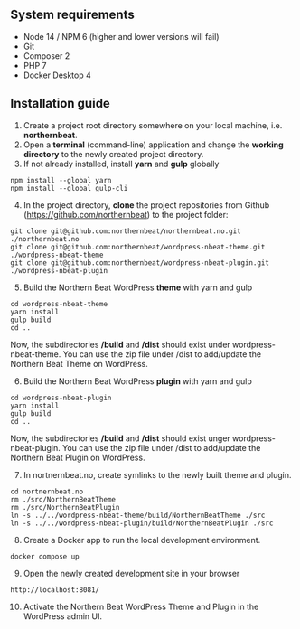 ## System requirements
- Node 14 / NPM 6 (higher and lower versions will fail)
- Git
- Composer 2
- PHP 7
- Docker Desktop 4

## Installation guide

1. Create a project root directory somewhere on your local machine, i.e. **northernbeat**.
2. Open a **terminal** (command-line) application and change the **working directory** to the newly created project directory.
3. If not already installed, install **yarn** and **gulp** globally

```
npm install --global yarn
npm install --global gulp-cli
```

4. In the project directory, **clone** the project repositories from Github (https://github.com/northernbeat) to the project folder:

```
git clone git@github.com:northernbeat/northernbeat.no.git ./northernbeat.no
git clone git@github.com:northernbeat/wordpress-nbeat-theme.git ./wordpress-nbeat-theme
git clone git@github.com:northernbeat/wordpress-nbeat-plugin.git ./wordpress-nbeat-plugin
```

5. Build the Northern Beat WordPress **theme** with yarn and gulp

```
cd wordpress-nbeat-theme
yarn install
gulp build
cd ..
```

Now, the subdirectories **/build** and **/dist** should exist under wordpress-nbeat-theme.
You can use the zip file under /dist to add/update the Northern Beat Theme on WordPress.

6. Build the Northern Beat WordPress **plugin** with yarn and gulp

```
cd wordpress-nbeat-plugin
yarn install
gulp build
cd ..
```

Now, the subdirectories **/build** and **/dist** should exist unger wordpress-nbeat-plugin.
You can use the zip file under /dist to add/update the Northern Beat Plugin on WordPress.

7. In nortnernbeat.no, create symlinks to the newly built theme and plugin.

```
cd nortnernbeat.no
rm ./src/NorthernBeatTheme
rm ./src/NorthernBeatPlugin
ln -s ../../wordpress-nbeat-theme/build/NorthernBeatTheme ./src
ln -s ../../wordpress-nbeat-plugin/build/NorthernBeatPlugin ./src
```

8. Create a Docker app to run the local development environment.

```
docker compose up
```

9. Open the newly created development site in your browser

```
http://localhost:8081/
```

10. Activate the Northern Beat WordPress Theme and Plugin in the WordPress admin UI.
